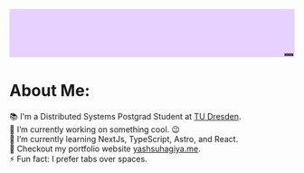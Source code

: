 <p align="center">
  <img src="./assets/name.gif" title="Hey!">
</p>

# About Me: 
📚 I'm a Distributed Systems Postgrad Student at [TU Dresden](https://tu-dresden.de/).<br>🔭 I’m currently working on something cool. 😉<br> 🌱 I’m currently learning NextJs, TypeScript, Astro, and React. <br> 👯 Checkout my portfolio website [yashsuhagiya.me](https://yashsuhagiya.me).<br>⚡ Fun fact: I prefer tabs over spaces.
